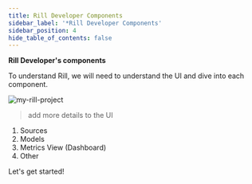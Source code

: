 ```yaml
---
title: Rill Developer Components
sidebar_label: '*Rill Developer Components'
sidebar_position: 4
hide_table_of_contents: false
---
```


**Rill Developer's components**

To understand Rill, we will need to understand the UI and dive into each component.

![my-rill-project](/img/tutorials/102/empty-project.png)

> add more details to the UI

1. Sources 
2. Models
3. Metrics View (Dashboard)
4. Other



Let's get started!